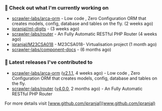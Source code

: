 ### 👷 Check out what I'm currently working on

- [scrawler-labs/arca-orm](https://github.com/scrawler-labs/arca-orm) -  Low code , Zero Configuration ORM that creates models, config, database and tables on the fly. (2 weeks ago)
- [ipranjal/ml-digits](https://github.com/ipranjal/ml-digits) -  (3 weeks ago)
- [scrawler-labs/router](https://github.com/scrawler-labs/router) - An Fully Automatic RESTful PHP Router (4 weeks ago)
- [ipranjal/M23CSA018](https://github.com/ipranjal/M23CSA018) - M23CSA018- Virtualisation project (1 month ago)
- [scrawler-labs/component-docs](https://github.com/scrawler-labs/component-docs) -  (6 months ago)

### 🔭 Latest releases I've contributed to

- [scrawler-labs/arca-orm](https://github.com/scrawler-labs/arca-orm) ([v2.1.1](https://github.com/scrawler-labs/arca-orm/releases/tag/v2.1.1), 4 weeks ago) -  Low code , Zero Configuration ORM that creates models, config, database and tables on the fly.
- [scrawler-labs/router](https://github.com/scrawler-labs/router) ([v4.0.0](https://github.com/scrawler-labs/router/releases/tag/v4.0.0), 2 months ago) - An Fully Automatic RESTful PHP Router

For more details visit [www.github.com/ipranjal](www.github.com/ipranjal)

